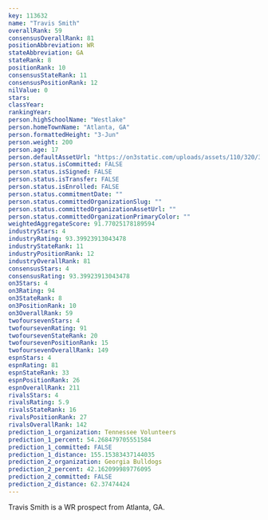 ```yaml
---
key: 113632
name: "Travis Smith"
overallRank: 59
consensusOverallRank: 81
positionAbbreviation: WR
stateAbbreviation: GA
stateRank: 8
positionRank: 10
consensusStateRank: 11
consensusPositionRank: 12
nilValue: 0
stars: 
classYear: 
rankingYear: 
person.highSchoolName: "Westlake"
person.homeTownName: "Atlanta, GA"
person.formattedHeight: "3-Jun"
person.weight: 200
person.age: 17
person.defaultAssetUrl: "https://on3static.com/uploads/assets/110/320/320110.jpg"
person.status.isCommitted: FALSE
person.status.isSigned: FALSE
person.status.isTransfer: FALSE
person.status.isEnrolled: FALSE
person.status.commitmentDate: ""
person.status.committedOrganizationSlug: ""
person.status.committedOrganizationAssetUrl: ""
person.status.committedOrganizationPrimaryColor: ""
weightedAggregateScore: 91.77025178189594
industryStars: 4
industryRating: 93.39923913043478
industryStateRank: 11
industryPositionRank: 12
industryOverallRank: 81
consensusStars: 4
consensusRating: 93.39923913043478
on3Stars: 4
on3Rating: 94
on3StateRank: 8
on3PositionRank: 10
on3OverallRank: 59
twofoursevenStars: 4
twofoursevenRating: 91
twofoursevenStateRank: 20
twofoursevenPositionRank: 15
twofoursevenOverallRank: 149
espnStars: 4
espnRating: 81
espnStateRank: 33
espnPositionRank: 26
espnOverallRank: 211
rivalsStars: 4
rivalsRating: 5.9
rivalsStateRank: 16
rivalsPositionRank: 27
rivalsOverallRank: 142
prediction_1_organization: Tennessee Volunteers
prediction_1_percent: 54.268479705551584
prediction_1_committed: FALSE
prediction_1_distance: 155.15383437144035
prediction_2_organization: Georgia Bulldogs
prediction_2_percent: 42.162099989776095
prediction_2_committed: FALSE
prediction_2_distance: 62.37474424
---
```

Travis Smith is a WR prospect from Atlanta, GA.